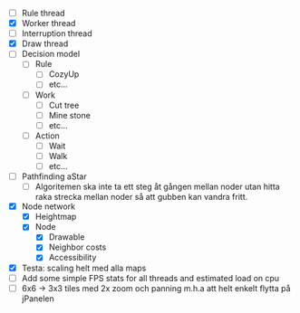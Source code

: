 
 - [ ] Rule thread
 - [x] Worker thread
 - [ ] Interruption thread
 - [x] Draw thread
 - [ ] Decision model
   - [ ] Rule
     - [ ] CozyUp
     - [ ] etc...
   - [ ] Work
     - [ ] Cut tree
     - [ ] Mine stone
     - [ ] etc...
   - [ ] Action
     - [ ] Wait
     - [ ] Walk  
     - [ ] etc...
 - [ ] Pathfinding aStar
   - [ ] Algoritemen ska inte ta ett steg åt gången mellan noder utan hitta raka strecka mellan noder så att gubben kan vandra fritt.
 - [x] Node network
   - [x] Heightmap 
   - [x] Node
     - [x] Drawable
     - [x] Neighbor costs
     - [x] Accessibility
 - [x] Testa: scaling helt med alla maps
 - [ ] Add some simple FPS stats for all threads and estimated load on cpu
 - [ ] 6x6 -> 3x3 tiles med 2x zoom och panning m.h.a att helt enkelt flytta på jPanelen